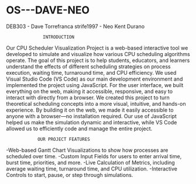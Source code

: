 # OS---DAVE-NEO
DEB303 - Dave Torrefranca
strife1997 - Neo Kent Durano

                  INTRODUCTION
Our CPU Scheduler Visualization Project is a web-based interactive tool we developed to simulate and visualize how various CPU scheduling algorithms operate. The goal of this project is to help students, educators, and learners understand the effects of different scheduling strategies on process execution, waiting time, turnaround time, and CPU efficiency. 
We used Visual Studio Code (VS Code) as our main development environment and implemented the project using JavaScript. For the user interface, we built everything on the web, making it accessible, responsive, and easy to interact with directly from a browser.
We created this project to turn theoretical scheduling concepts into a more visual, intuitive, and hands-on experience. By building it on the web, we made it easily accessible to anyone with a browser—no installation required. Our use of JavaScript helped us make the simulation dynamic and interactive, while VS Code allowed us to efficiently code and manage the entire project.

                OUR PROJECT FEATURES
-Web-based Gantt Chart Visualizations to show how processes are scheduled over time.
-Custom Input Fields for users to enter arrival time, burst time, priorities, and more.
-Live Calculation of Metrics, including average waiting time, turnaround time, and CPU utilization.
-Interactive Controls to start, pause, or step through simulations.  

               
